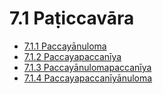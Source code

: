 # 7.1 Paṭiccavāra

* [7.1.1 Paccayānuloma](7.1/7.1.1.md)
* [7.1.2 Paccayapaccanīya](7.1/7.1.2.md)
* [7.1.3 Paccayānulomapaccanīya](7.1/7.1.3.md)
* [7.1.4 Paccayapaccanīyānuloma](7.1/7.1.4.md)
